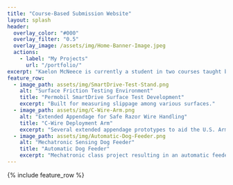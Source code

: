 ```yaml
---
title: "Course-Based Submission Website"
layout: splash
header:
  overlay_color: "#000"
  overlay_filter: "0.5"
  overlay_image: /assets/img/Home-Banner-Image.jpeg
  actions:
    - label: "My Projects"
      url: "/portfolio/"
excerpt: "Kaelon McNeece is currently a student in two courses taught by Dr. David Florian: Rapid Prototyping alongside Additive and Polymer-based Manufacturing. This website is to serve as both a portfolio and submission site for projects and associated work completed within the latter class."
feature_row:
  - image_path: assets/img/SmartDrive-Test-Stand.png
    alt: "Surface Friction Testing Environment"
    title: "Permobil SmartDrive Surface Test Development"
    excerpt: "Built for measuring slippage among various surfaces."
  - image_path: assets/img/C-Wire-Arm.png
    alt: "Extended Appendage for Safe Razor Wire Handling"
    title: "C-Wire Deployment Arm"
    excerpt: "Several extended appendage prototypes to aid the U.S. Army in Concertina wire deployment."
  - image_path: assets/img/Automatic-Dog-Feeder.png
    alt: "Mechatronic Sensing Dog Feeder"
    title: "Automatic Dog Feeder"
    excerpt: "Mechatronic class project resulting in an automatic feeder for my dog."
---
```


{% include feature_row %}

